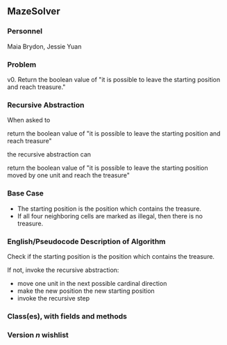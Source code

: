 ## MazeSolver

### Personnel

Maia Brydon, Jessie Yuan

### Problem

v0. Return the boolean value of "it is possible to leave the starting position and reach treasure."

### Recursive Abstraction
When asked to 

  return the boolean value of "it is possible to leave the starting position and reach treasure"
  
the recursive abstraction can 

  return the boolean value of "it is possible to leave the starting position moved by one unit and reach the treasure"
  
### Base Case
- The starting position is the position which contains the treasure.
- If all four neighboring cells are marked as illegal, then there is no treasure.

### English/Pseudocode Description of Algorithm
Check if the starting position is the position which contains the treasure.

If not, invoke the recursive abstraction:
- move one unit in the next possible cardinal direction 
- make the new position the new starting position
- invoke the recursive step 

### Class(es), with fields and methods

### Version *n* wishlist
